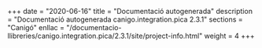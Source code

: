 +++
date        = "2020-06-16"
title       = "Documentació autogenerada"
description = "Documentació autogenerada canigo.integration.pica 2.3.1"
sections    = "Canigó"
enllac		= "/documentacio-llibreries/canigo.integration.pica/2.3.1/site/project-info.html"
weight      = 4
+++
